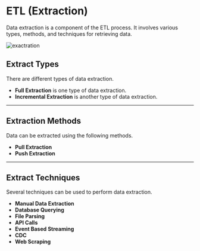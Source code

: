 # ETL (Extraction)

Data extraction is a component of the ETL process. It involves various types, methods, and techniques for retrieving data.

![exactration](https://github.com/user-attachments/assets/8abe11d7-c1f1-44c8-a11e-ee5f660d6dc1)

## Extract Types

There are different types of data extraction.

* **Full Extraction** is one type of data extraction.
* **Incremental Extraction** is another type of data extraction.

---

## Extraction Methods

Data can be extracted using the following methods.

* **Pull Extraction**
* **Push Extraction**

---

## Extract Techniques

Several techniques can be used to perform data extraction.

* **Manual Data Extraction**
* **Database Querying**
* **File Parsing**
* **API Calls**
* **Event Based Streaming**
* **CDC**
* **Web Scraping**
